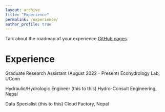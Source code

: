 ```yaml
---
layout: archive
title: "Experience"
permalink: /experience/
author_profile: true
---
```

Talk about the roadmap of your experience [GitHub pages](https://pages.github.com).

Experience
======
Graduate Research Assistant (August 2022 - Present)
Ecohydrology Lab, UConn

Hydraulic/Hydrologic Engineer (this to this)
Hydro-Consult Engineering, Nepal

Data Specialist (this to this)
Cloud Factory, Nepal